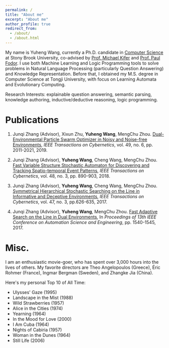 ```yaml
---
permalink: /
title: "About me"
excerpt: "About me"
author_profile: true
redirect_from: 
  - /about/
  - /about.html
---
```


My name is Yuheng Wang, currently a Ph.D. candidate in [Computer Science](https://www.cs.stonybrook.edu/) at Stony Brook University, co-advised by [Prof. Michael Kifer](https://www3.cs.stonybrook.edu/~kifer/) and [Prof. Paul Fodor](https://www3.cs.stonybrook.edu/~pfodor/). I use both Machine Learning and Logic Programming tools to solve problems in Natural Language Processing (particularly Question Answering) and Knowledge Representation. Before that, I obtained my M.S. degree in Computer Science at Tongji University, with focus on Learning Automata and Evolutionary Computing.

Research Interests: explainable question answering, semantic parsing, knowledge authoring, inductive/deductive reasoning, logic programming.

Publications
======
1. Junqi Zhang (Advisor), Xixun Zhu, **Yuheng Wang**, MengChu Zhou. [Dual-Environmental Particle Swarm Optimizer in Noisy and Noise-free Environments](https://ieeexplore.ieee.org/stamp/stamp.jsp?arnumber=8352135), _IEEE Transactions on Cybernetics_, vol. 49, no. 6, pp. 2011-2021, 2019.

2. Junqi Zhang (Advisor), **Yuheng Wang**, Cheng Wang, MengChu Zhou. [Fast Variable Structure Stochastic Automaton for Discovering and Tracking Spatio-temporal Event Patterns](https://ieeexplore.ieee.org/stamp/stamp.jsp?tp=&arnumber=7892833), _IEEE Transactions on Cybernetics_, vol. 48, no. 3, pp. 890-903, 2018.

3. Junqi Zhang (Advisor), **Yuheng Wang**, Cheng Wang, MengChu Zhou. [Symmetrical Hierarchical Stochastic Searching on the Line in Informative and Deceptive Environments](https://ieeexplore.ieee.org/stamp/stamp.jsp?tp=&arnumber=7428922), _IEEE Transactions on Cybernetics_, vol. 47, no. 3, pp.626-635, 2017.

4. Junqi Zhang (Advisor), **Yuheng Wang**, MengChu Zhou. [Fast Adaptive Search on the Line in Dual Environments](https://ieeexplore.ieee.org/stamp/stamp.jsp?tp=&arnumber=8256322), In _Proceedings of 13th IEEE Conference on Automation Science and Engineering_, pp. 1540-1545, 2017.


Misc.
======
I am an enthusiastic movie-goer, who has spent over 3,000 hours into the lives of others.
My favorite directors are Theo Angelopoulos (Greece), Éric Rohmer (France), Ingmar Bergman (Sweden), and Zhangke Jia (China).

Here's my personal Top 10 of All Time:
- Ulysses' Gaze (1995)
- Landscape in the Mist (1988)
- Wild Strawberries (1957)
- Alice in the Cities (1974)
- Yearning (1964)
- In the Mood for Love (2000)
- I Am Cuba (1964)
- Nights of Cabiria (1957)
- Woman in the Dunes (1964)
- Still Life (2006)
